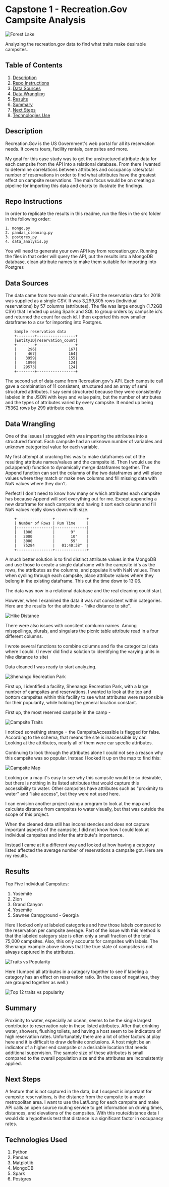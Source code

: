 # Capstone 1 - Recreation.Gov Campsite Analysis


![Forest Lake](img/IMG_2497.JPG "Forest Lake")

Analyzing the recreation.gov data to find what traits make desirable campsites.



## Table of Contents

1. [Description](#description)
2. [Repo Instructions](#repo)
3. [Data Sources](#ds)
4. [Data Wrangling](#dw)
5. [Results](#results)
6. [Summary](#summary)
7. [Next Steps](#next)
8. [Technologies Use](#tech)


<a name="description"></a>

## Description
Recreation.Gov is the US Government's web portal for all its reservation needs. It covers tours, facility rentals, campsites and more. 

My goal for this case study was to get the unstructured attribute data for each campsite from the API into a relational database. From there I wanted to determine correlations between attributes and occupancy rates/total number of reservations in order to find what attributes have the greatest effect on campsite reservations. The main focus would be on creating a pipeline for importing this data and charts to illustrate the findings.

<a name="repo"></a>

## Repo Instructions
In order to replicate the results in this readme, run the files in the src folder in the following order:
    
    1. mongo.py
    2. pandas_cleaning.py
    3. postgres.py
    4. data_analysis.py

You will need to generate your own API key from recreation.gov. Running the files in that order will query the API, put the results into a MongoDB database, clean attribute names to make them suitable for importing into Postgres

<a name="ds"></a>

## Data Sources
The data came from two main channels. First the reservation data for 2018 was supplied as a single CSV. It was 3,299,805 rows (individual reservations) by 57 columns (attributes). The file was large enough (1.72GB CSV) that I ended up using Spark and SQL to group orders by campsite id's and returned the count for each id. I then exported this new smaller dataframe to a csv for importing into Postgres.

        Sample reservation data
        +--------+-----------------+
        |EntityID|reservation_count|
        +--------+-----------------+
        |     296|              167|
        |     467|              164|
        |    3959|              155|
        |    1090|              124|
        |   29573|              124|
        +--------+-----------------+

The second set of data came from Recreation.gov's API. Each campsite call gave a combination of 11 consistent, structured and an array of semi structured attributes. I say semi structured because they were consistently labeled in the JSON with keys and value pairs, but the number of attributes and the types of attributes varied by every campsite. It ended up being 75362 rows by 299 attribute columns. 


<a name="dw"></a>

## Data Wrangling
One of the issues I struggled with was importing the attributes into a structured format. Each campsite had an unknown number of variables and unknown categorical value for each variable. 

My first attempt at cracking this was to make dataframes out of the resulting attribute names/values and the campsite id. Then I would use the pd.append() function to dynamically merge dataframes together. The Append function can sort the columns of the two dataframes and will place values where they match or make new columns and fill missing data with NaN values where they don't.

Perfect! I don't need to know how many or which attributes each campsite has because Append will sort everything out for me. Except appending a new dataframe for each campsite and having it sort each column and fill NaN values really slows down with size.

        +----------------+--------------+
        | Number of Rows | Run Time     |
        |----------------|--------------|
        |   1000         |       9"     |
        |   2000         |       10"    |
        |   3000         |       59"    |
        |   75284        |   01:40:38"  |
        +----------------+--------------+
       
 

A much better solution is to find distinct attribute values in the MongoDB and use those to create a single dataframe with the campsite id's as the rows, the attributes as the columns, and populate it with NaN values. Then when cycling through each campsite, place attribute values where they belong in the existing dataframe. This cut the time down to 13:06.

The data was now in a relational database and the real cleaning could start.

However, when I examined the data it was not consistent within categories. Here are the results for the attribute - "hike distance to site".

![Hike Distance](img/hike_distance.png "Hike Distance")

There were also issues with consitent comlumn names. Among misspellings, plurals, and singulars the picnic table attribute read in a four different columns.

I wrote several functions to combine columns and fix the categorical data where I could. (I never did find a solution to identifying the varying units in hike distance to site)

Data cleaned I was ready to start analyzing. 

![Shenango Recreation Park](img/shenango_rec_park.png "Shenango Recreation Park")

First up, I identified a facility, Shenango Recreation Park, with a large number of campsites and reservations. I wanted to look at the top and bottom campsites within this facility to see what attributes were responsible for their popularity, while holding the general location constant.

First up, the most reserved campsite in the camp - 

![Campsite Traits](img/campsite_43717_json.png "Campsite JSON")

I noticed something strange = the CampsiteAccessible is flagged for false. According to the schema, that means the site is inaccessible by car. Looking at the attributes, nearly all of them were car specfic attributes. 

Continuing to look through the attributes alone I could not see a reason why this campsite was so popular. Instead I looked it up on the map to find this:

![Campsite Map](img/campsite_43717.png "Campsite Map")

Looking on a map it's easy to see why this campsite would be so desirable, but there is nothing in its listed attributes that would capture this accessibility to water. Other campsites have attributes such as "proximity to water" and "lake access", but they were not used here.

I can envision another project using a program to look at the map and calculate distance from campsites to water visually, but that was outside the scope of this project.

When the cleaned data still has inconsistencies and does not capture important aspects of the campsite, I did not know how I could look at individual campsites and infer the attribute's importance.

Instead I came at it a different way and looked at how having a category listed affected the average number of reservations a campsite got. Here are my results.

<a name="results"></a>

## Results

Top Five Individual Campsites:
1) Yosemite
2) Zion
3) Grand Canyon
4) Yosemite
5) Sawnee Campground - Georgia

Here I looked only at labeled categories and how those labels compared to the reservation per campsite average. Part of the issue with this method is that the labeled category size is often only a small fraction of the total 75,000 campsites. Also, this only accounts for campsites with labels. The Shenango example above shows that the true state of campsites is not always captured in the attributes.

![Traits vs Popularity](img/traits_vs_popularity.png "Traits versus Popularity")


Here I lumped all attributes in a category together to see if labeling a category has an effect on reservation ratio. (In the case of negatives, they are grouped together as well.)

![Top 12 traits vs popularity](img/traits_ranked_by_popularity.png "Top 12 traits vs popularity")




<a name="summary"></a>

## Summary
Proximity to water, especially an ocean, seems to be the single largest contributor to reservation rate in these listed attributes. After that drinking water, showers, flushing toilets, and having a host seem to be indicators of high reservation rates. Unfortunately there are a lot of other factors at play here and it is difficult to draw definite conclusions. A host might be an indicator of a higher end campsite or a desirable location that needs additional supervision. The sample size of these attributes is small compared to the overall population size and the attributes are inconsistently applied. 

<a name="next"></a>

## Next Steps
 A feature that is not captured in the data, but I suspect is important for campsite reservations, is the distance from the campsite to a major metropolitan area. I want to use the Lat/Long for each campsite and make API calls an open source routing service to get information on driving times, distances, and elevations of the campsites. With this route/distance data I would do a hypothesis test that distance is a significant factor in occupancy rates.

<a name="tech"></a>
 ## Technologies Used
 1) Python
 2) Pandas
 3) Matplotlib
 4) MongoDB
 5) Spark
 6) Postgres
 